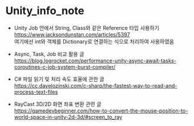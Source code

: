 # Unity_info_note



* Unity Job 안에서 String, Class와 같은 Reference 타입 사용하기  
https://www.jacksondunstan.com/articles/5397   
여기에선 int와 객체를 Dictionary로 연결하는 식으로 처리하여 사용하였음



* Async, Task, Job 비교 활용 글   
https://blog.logrocket.com/performance-unity-async-await-tasks-coroutines-c-job-system-burst-compiler/


* C# 파일 읽기 및 처리 속도 효율에 관한 글    
https://cc.davelozinski.com/c-sharp/the-fastest-way-to-read-and-process-text-files

* RayCast 3D/2D 화면 좌표 변환 관련 글   
https://gamedevbeginner.com/how-to-convert-the-mouse-position-to-world-space-in-unity-2d-3d/#screen_to_ray
